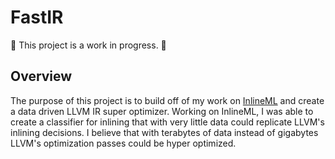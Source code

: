 # FastIR

🚧 This project is a work in progress. 🚧

## Overview

The purpose of this project is to build off of my work on [InlineML](https://github.com/eckertliam/inline-ml.git) and create a data driven LLVM IR super optimizer. Working on InlineML, I was able to create a classifier for inlining that with very little data could replicate LLVM's inlining decisions. I believe that with terabytes of data instead of gigabytes LLVM's optimization passes could be hyper optimized.
